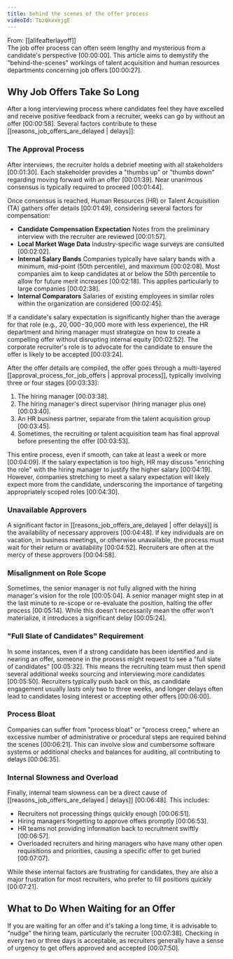 ```yaml
---
title: behind the scenes of the offer process
videoId: TbzQkxxejgE
---
```


From: [[alifeafterlayoff]] <br/> 
The job offer process can often seem lengthy and mysterious from a candidate's perspective <a class="yt-timestamp" data-t="00:00:00">[00:00:00]</a>. This article aims to demystify the "behind-the-scenes" workings of talent acquisition and human resources departments concerning job offers <a class="yt-timestamp" data-t="00:00:27">[00:00:27]</a>.

## Why Job Offers Take So Long

After a long interviewing process where candidates feel they have excelled and receive positive feedback from a recruiter, weeks can go by without an offer <a class="yt-timestamp" data-t="00:00:58">[00:00:58]</a>. Several factors contribute to these [[reasons_job_offers_are_delayed | delays]]:

### The Approval Process
After interviews, the recruiter holds a debrief meeting with all stakeholders <a class="yt-timestamp" data-t="00:01:30">[00:01:30]</a>. Each stakeholder provides a "thumbs up" or "thumbs down" regarding moving forward with an offer <a class="yt-timestamp" data-t="00:01:39">[00:01:39]</a>. Near unanimous consensus is typically required to proceed <a class="yt-timestamp" data-t="00:01:44">[00:01:44]</a>.

Once consensus is reached, Human Resources (HR) or Talent Acquisition (TA) gathers offer details <a class="yt-timestamp" data-t="00:01:49">[00:01:49]</a>, considering several factors for compensation:
*   **Candidate Compensation Expectation** Notes from the preliminary interview with the recruiter are reviewed <a class="yt-timestamp" data-t="00:01:57">[00:01:57]</a>.
*   **Local Market Wage Data** Industry-specific wage surveys are consulted <a class="yt-timestamp" data-t="00:02:02">[00:02:02]</a>.
*   **Internal Salary Bands** Companies typically have salary bands with a minimum, mid-point (50th percentile), and maximum <a class="yt-timestamp" data-t="00:02:08">[00:02:08]</a>. Most companies aim to keep candidates at or below the 50th percentile to allow for future merit increases <a class="yt-timestamp" data-t="00:02:18">[00:02:18]</a>. This applies particularly to large companies <a class="yt-timestamp" data-t="00:02:38">[00:02:38]</a>.
*   **Internal Comparators** Salaries of existing employees in similar roles within the organization are considered <a class="yt-timestamp" data-t="00:02:45">[00:02:45]</a>.

If a candidate's salary expectation is significantly higher than the average for that role (e.g., $20,000-$30,000 more with less experience), the HR department and hiring manager must strategize on how to create a compelling offer without disrupting internal equity <a class="yt-timestamp" data-t="00:02:52">[00:02:52]</a>. The corporate recruiter's role is to advocate for the candidate to ensure the offer is likely to be accepted <a class="yt-timestamp" data-t="00:03:24">[00:03:24]</a>.

After the offer details are compiled, the offer goes through a multi-layered [[approval_process_for_job_offers | approval process]], typically involving three or four stages <a class="yt-timestamp" data-t="00:03:33">[00:03:33]</a>:
1.  The hiring manager <a class="yt-timestamp" data-t="00:03:38">[00:03:38]</a>.
2.  The hiring manager's direct supervisor (hiring manager plus one) <a class="yt-timestamp" data-t="00:03:40">[00:03:40]</a>.
3.  An HR business partner, separate from the talent acquisition group <a class="yt-timestamp" data-t="00:03:45">[00:03:45]</a>.
4.  Sometimes, the recruiting or talent acquisition team has final approval before presenting the offer <a class="yt-timestamp" data-t="00:03:53">[00:03:53]</a>.

This entire process, even if smooth, can take at least a week or more <a class="yt-timestamp" data-t="00:04:09">[00:04:09]</a>. If the salary expectation is too high, HR may discuss "enriching the role" with the hiring manager to justify the higher salary <a class="yt-timestamp" data-t="00:04:19">[00:04:19]</a>. However, companies stretching to meet a salary expectation will likely expect more from the candidate, underscoring the importance of targeting appropriately scoped roles <a class="yt-timestamp" data-t="00:04:30">[00:04:30]</a>.

### Unavailable Approvers
A significant factor in [[reasons_job_offers_are_delayed | offer delays]] is the availability of necessary approvers <a class="yt-timestamp" data-t="00:04:48">[00:04:48]</a>. If key individuals are on vacation, in business meetings, or otherwise unavailable, the process must wait for their return or availability <a class="yt-timestamp" data-t="00:04:52">[00:04:52]</a>. Recruiters are often at the mercy of these approvers <a class="yt-timestamp" data-t="00:04:58">[00:04:58]</a>.

### Misalignment on Role Scope
Sometimes, the senior manager is not fully aligned with the hiring manager's vision for the role <a class="yt-timestamp" data-t="00:05:04">[00:05:04]</a>. A senior manager might step in at the last minute to re-scope or re-evaluate the position, halting the offer process <a class="yt-timestamp" data-t="00:05:14">[00:05:14]</a>. While this doesn't necessarily mean the offer won't materialize, it introduces a significant delay <a class="yt-timestamp" data-t="00:05:24">[00:05:24]</a>.

### "Full Slate of Candidates" Requirement
In some instances, even if a strong candidate has been identified and is nearing an offer, someone in the process might request to see a "full slate of candidates" <a class="yt-timestamp" data-t="00:05:32">[00:05:32]</a>. This means the recruiting team must then spend several additional weeks sourcing and interviewing more candidates <a class="yt-timestamp" data-t="00:05:50">[00:05:50]</a>. Recruiters typically push back on this, as candidate engagement usually lasts only two to three weeks, and longer delays often lead to candidates losing interest or accepting other offers <a class="yt-timestamp" data-t="00:06:00">[00:06:00]</a>.

### Process Bloat
Companies can suffer from "process bloat" or "process creep," where an excessive number of administrative or procedural steps are required behind the scenes <a class="yt-timestamp" data-t="00:06:21">[00:06:21]</a>. This can involve slow and cumbersome software systems or additional checks and balances for auditing, all contributing to delays <a class="yt-timestamp" data-t="00:06:35">[00:06:35]</a>.

### Internal Slowness and Overload
Finally, internal team slowness can be a direct cause of [[reasons_job_offers_are_delayed | delays]] <a class="yt-timestamp" data-t="00:06:48">[00:06:48]</a>. This includes:
*   Recruiters not processing things quickly enough <a class="yt-timestamp" data-t="00:06:51">[00:06:51]</a>.
*   Hiring managers forgetting to approve offers promptly <a class="yt-timestamp" data-t="00:06:53">[00:06:53]</a>.
*   HR teams not providing information back to recruitment swiftly <a class="yt-timestamp" data-t="00:06:57">[00:06:57]</a>.
*   Overloaded recruiters and hiring managers who have many other open requisitions and priorities, causing a specific offer to get buried <a class="yt-timestamp" data-t="00:07:07">[00:07:07]</a>.

While these internal factors are frustrating for candidates, they are also a major frustration for most recruiters, who prefer to fill positions quickly <a class="yt-timestamp" data-t="00:07:21">[00:07:21]</a>.

## What to Do When Waiting for an Offer
If you are waiting for an offer and it's taking a long time, it is advisable to "nudge" the hiring team, particularly the recruiter <a class="yt-timestamp" data-t="00:07:38">[00:07:38]</a>. Checking in every two or three days is acceptable, as recruiters generally have a sense of urgency to get offers approved and accepted <a class="yt-timestamp" data-t="00:07:50">[00:07:50]</a>.